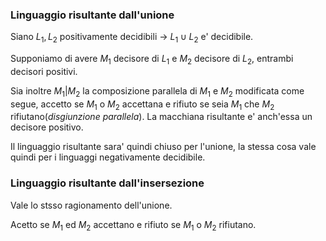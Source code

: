 ### Linguaggio risultante dall'unione
Siano $L_1,L_2$ positivamente decidibili -> $L_1\cup L_2$ e' decidibile.

Supponiamo di avere $M_1$ decisore di $L_1$ e $M_2$ decisore di $L_2$, entrambi decisori positivi.

Sia inoltre $M_1|M_2$ la composizione parallela di $M_1$ e $M_2$ modificata come segue, accetto se $M_1$ o $M_2$ accettana e rifiuto se seia $M_1$ che $M_2$ rifiutano(*disgiunzione parallela*). La macchiana risultante e' anch'essa un decisore positivo.

Il linguaggio risultante sara' quindi chiuso per l'unione, la stessa cosa vale quindi per i linguaggi negativamente decidibile.

### Linguaggio risultante dall'insersezione
Vale lo stsso ragionamento dell'unione.

Acetto se $M_1$ ed $M_2$ accettano e rifiuto se $M_1$ o $M_2$ rifiutano.
